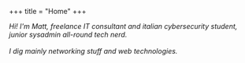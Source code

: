 +++
title = "Home"
+++

_Hi! I'm Matt, freelance IT consultant and italian cybersecurity student, junior sysadmin all-round tech nerd. <br>  <br>I dig mainly networking stuff and web technologies._ 

